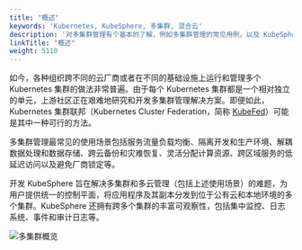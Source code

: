 ```yaml
---
title: "概述"
keywords: 'Kubernetes, KubeSphere, 多集群, 混合云'
description: '对多集群管理有个基本的了解，例如多集群管理的常见用例，以及 KubeSphere 可以通过多集群功能带来的好处。'
linkTitle: "概述"
weight: 5110
---
```


如今，各种组织跨不同的云厂商或者在不同的基础设施上运行和管理多个 Kubernetes 集群的做法非常普遍。由于每个 Kubernetes 集群都是一个相对独立的单元，上游社区正在艰难地研究和开发多集群管理解决方案。即便如此，Kubernetes 集群联邦（Kubernetes Cluster Federation，简称 [KubeFed](https://github.com/kubernetes-sigs/kubefed)）可能是其中一种可行的方法。

多集群管理最常见的使用场景包括服务流量负载均衡、隔离开发和生产环境、解耦数据处理和数据存储、跨云备份和灾难恢复、灵活分配计算资源、跨区域服务的低延迟访问以及避免厂商锁定等。

开发 KubeSphere 旨在解决多集群和多云管理（包括上述使用场景）的难题，为用户提供统一的控制平面，将应用程序及其副本分发到位于公有云和本地环境的多个集群。KubeSphere 还拥有跨多个集群的丰富可观察性，包括集中监控、日志系统、事件和审计日志等。

![多集群概览](/images/docs/zh-cn/multicluster-management/introduction/overview/multi-cluster-overview.png)

